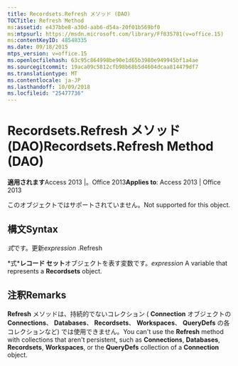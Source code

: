```yaml
---
title: Recordsets.Refresh メソッド (DAO)
TOCTitle: Refresh Method
ms:assetid: e437bbe8-a30d-aab6-d54a-20f01b569bf0
ms:mtpsurl: https://msdn.microsoft.com/library/Ff835781(v=office.15)
ms:contentKeyID: 48548335
ms.date: 09/18/2015
mtps_version: v=office.15
ms.openlocfilehash: 63c95c864998be90e1d65b3980e949945bf1a4ae
ms.sourcegitcommit: 19aca09c5812cfb98b68b5d4604dcaa814479df7
ms.translationtype: MT
ms.contentlocale: ja-JP
ms.lasthandoff: 10/09/2018
ms.locfileid: "25477736"
---
```

# <a name="recordsetsrefresh-method-dao"></a><span data-ttu-id="4578b-102">Recordsets.Refresh メソッド (DAO)</span><span class="sxs-lookup"><span data-stu-id="4578b-102">Recordsets.Refresh Method (DAO)</span></span>


<span data-ttu-id="4578b-103">**適用されます**Access 2013 |。Office 2013</span><span class="sxs-lookup"><span data-stu-id="4578b-103">**Applies to**: Access 2013 | Office 2013</span></span>

<span data-ttu-id="4578b-104">このオブジェクトではサポートされていません。</span><span class="sxs-lookup"><span data-stu-id="4578b-104">Not supported for this object.</span></span>

## <a name="syntax"></a><span data-ttu-id="4578b-105">構文</span><span class="sxs-lookup"><span data-stu-id="4578b-105">Syntax</span></span>

<span data-ttu-id="4578b-106">*式*です。更新</span><span class="sxs-lookup"><span data-stu-id="4578b-106">*expression* .Refresh</span></span>

<span data-ttu-id="4578b-107">\*式\***レコード セット**オブジェクトを表す変数です。</span><span class="sxs-lookup"><span data-stu-id="4578b-107">*expression* A variable that represents a **Recordsets** object.</span></span>

## <a name="remarks"></a><span data-ttu-id="4578b-108">注釈</span><span class="sxs-lookup"><span data-stu-id="4578b-108">Remarks</span></span>

<span data-ttu-id="4578b-109">**Refresh** メソッドは、持続的でないコレクション ( **Connection** オブジェクトの **Connections**、 **Databases**、 **Recordsets**、 **Workspaces**、 **QueryDefs** の各コレクションなど) では使用できません。</span><span class="sxs-lookup"><span data-stu-id="4578b-109">You can't use the **Refresh** method with collections that aren't persistent, such as **Connections**, **Databases**, **Recordsets**, **Workspaces**, or the **QueryDefs** collection of a **Connection** object.</span></span>


